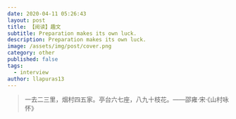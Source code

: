 ```yaml
---
date: 2020-04-11 05:26:43
layout: post
title: 【阅读】趣文
subtitle: Preparation makes its own luck.
description: Preparation makes its own luck.
image: /assets/img/post/cover.png
category: other
published: false
tags:
  - interview
author: llapuras13
---
```

 
> 一去二三里，烟村四五家。亭台六七座，八九十枝花。——邵雍·宋·《山村咏怀》

> 
